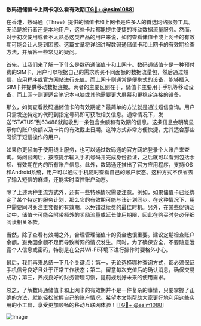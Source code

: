 **数码通储值卡上网卡怎么看有效期[[TG💪+ @esim1088](https://t.me/s/esim1088)]**

在香港，数码通（Three）提供的储值卡和上网卡是许多人的首选网络服务工具。无论是旅行者还是本地用户，这些卡片都能提供便捷的移动数据流量服务。然而，对于初次使用或者不太熟悉这类产品的用户来说，如何查看储值卡或上网卡的有效期可能会让人感到困惑。这篇文章将详细讲解数码通储值卡和上网卡的有效期检查方法，并解答一些常见的疑问。

首先，让我们来了解一下什么是数码通储值卡和上网卡。数码通储值卡是一种预付费的SIM卡，用户可以根据自己的需求购买不同面额的数据流量包，然后通过短信、应用程序或官方网站进行充值。而上网卡则通常是便携式的设备，能够插入SIM卡并提供移动数据连接。两者的主要区别在于，储值卡主要用于手机等移动设备，而上网卡则更适合笔记本电脑或其他需要更大屏幕和更稳定连接的设备。

那么，如何查看数码通储值卡的有效期呢？最简单的方法就是通过短信查询。用户只需发送特定的代码到指定号码即可获取相关信息。通常情况下，发送“STATUS”到63488就能收到一条包含余额和有效期的信息。这条信息会明确显示你的账户余额以及卡片的有效截止日期。这种方式非常方便快捷，尤其适合那些习惯于短信操作的用户。

如果你更倾向于使用线上服务，也可以通过数码通的官方网站登录个人账户来查询。访问官网后，按照提示输入手机号码并完成身份验证，之后就可以看到包括余额、有效期在内的所有账户信息。此外，数码通还推出了官方应用程序，支持iOS和Android系统，用户可以通过手机随时查看自己的账户状态。这种方式不仅省去了输入短信的麻烦，还能实时监控账户动态。

除了上述两种主流方式外，还有一些特殊情况需要注意。例如，如果储值卡已经绑定了某个特定的服务计划，那么它的有效期可能与该计划同步。在这种情况下，用户需要同时关注主套餐的有效期，以免错过续费的最佳时机。另外，在某些促销活动中，储值卡可能会附带额外的奖励流量或延长使用期限，因此在购买时务必仔细阅读相关条款。

当然，除了查看有效期之外，合理管理储值卡的资金也很重要。建议定期检查账户余额，避免因余额不足而导致断网的情况发生。同时，为了确保安全，不要随意泄露个人信息或密码，特别是在公共Wi-Fi环境下进行操作时要格外小心。

最后，我们再来总结一下几个关键点：第一，无论选择哪种查询方式，都必须保证手机信号良好且处于正常工作状态；第二，留意每次充值后的确认消息，确保交易成功；第三，养成良好的财务管理习惯，提前规划好未来的使用需求。

总之，了解数码通储值卡和上网卡的有效期并不是一件复杂的事情，只要掌握了正确的方法，就能轻松掌握自己的账户情况。希望本文能帮助大家更好地利用这些实用的小工具，享受更加顺畅的移动互联网体验！[[TG💪+ @esim1088](https://t.me/s/esim1088)] 

![Image](https://i.postimg.cc/4NQfJmqS/Snipaste-2025-05-13-00-14-12.png)